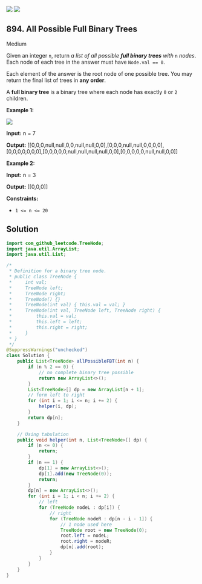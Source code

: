 [![](https://img.shields.io/github/stars/javadev/LeetCode-in-Java?label=Stars&style=flat-square)](https://github.com/javadev/LeetCode-in-Java)
[![](https://img.shields.io/github/forks/javadev/LeetCode-in-Java?label=Fork%20me%20on%20GitHub%20&style=flat-square)](https://github.com/javadev/LeetCode-in-Java/fork)

## 894\. All Possible Full Binary Trees

Medium

Given an integer `n`, return _a list of all possible **full binary trees** with_ `n` _nodes_. Each node of each tree in the answer must have `Node.val == 0`.

Each element of the answer is the root node of one possible tree. You may return the final list of trees in **any order**.

A **full binary tree** is a binary tree where each node has exactly `0` or `2` children.

**Example 1:**

![](https://s3-lc-upload.s3.amazonaws.com/uploads/2018/08/22/fivetrees.png)

**Input:** n = 7

**Output:** [[0,0,0,null,null,0,0,null,null,0,0],[0,0,0,null,null,0,0,0,0],[0,0,0,0,0,0,0],[0,0,0,0,0,null,null,null,null,0,0],[0,0,0,0,0,null,null,0,0]] 

**Example 2:**

**Input:** n = 3

**Output:** [[0,0,0]] 

**Constraints:**

*   `1 <= n <= 20`

## Solution

```java
import com_github_leetcode.TreeNode;
import java.util.ArrayList;
import java.util.List;

/*
 * Definition for a binary tree node.
 * public class TreeNode {
 *     int val;
 *     TreeNode left;
 *     TreeNode right;
 *     TreeNode() {}
 *     TreeNode(int val) { this.val = val; }
 *     TreeNode(int val, TreeNode left, TreeNode right) {
 *         this.val = val;
 *         this.left = left;
 *         this.right = right;
 *     }
 * }
 */
@SuppressWarnings("unchecked")
class Solution {
    public List<TreeNode> allPossibleFBT(int n) {
        if (n % 2 == 0) {
            // no complete binary tree possible
            return new ArrayList<>();
        }
        List<TreeNode>[] dp = new ArrayList[n + 1];
        // form left to right
        for (int i = 1; i <= n; i += 2) {
            helper(i, dp);
        }
        return dp[n];
    }

    // Using tabulation
    public void helper(int n, List<TreeNode>[] dp) {
        if (n <= 0) {
            return;
        }
        if (n == 1) {
            dp[1] = new ArrayList<>();
            dp[1].add(new TreeNode(0));
            return;
        }
        dp[n] = new ArrayList<>();
        for (int i = 1; i < n; i += 2) {
            // left
            for (TreeNode nodeL : dp[i]) {
                // right
                for (TreeNode nodeR : dp[n - i - 1]) {
                    // 1 node used here
                    TreeNode root = new TreeNode(0);
                    root.left = nodeL;
                    root.right = nodeR;
                    dp[n].add(root);
                }
            }
        }
    }
}
```